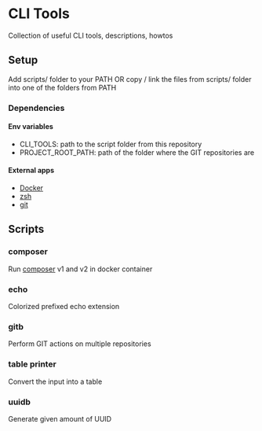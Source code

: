 # CLI Tools

Collection of useful CLI tools, descriptions, howtos

## Setup
Add scripts/ folder to your PATH
OR copy / link the files from scripts/ folder into one of the folders from PATH

### Dependencies
#### Env variables
- CLI_TOOLS: path to the script folder from this repository
- PROJECT_ROOT_PATH: path of the folder where the GIT repositories are 

#### External apps
- [Docker](https://docker.com)
- [zsh](https://www.zsh.org)
- [git](https://git-scm.com)

## Scripts
### composer
Run [composer](https://getcomposer.org/) v1 and v2 in docker container

### echo
Colorized prefixed echo extension

### gitb
Perform GIT actions on multiple repositories

### table printer
Convert the input into a table

### uuidb
Generate given amount of UUID
